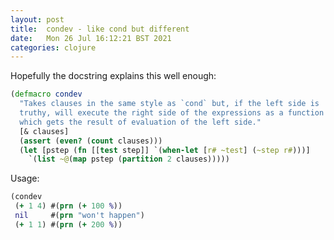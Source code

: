 ```yaml
---
layout: post
title:  condev - like cond but different
date:   Mon 26 Jul 16:12:21 BST 2021
categories: clojure
---
```

Hopefully the docstring explains this well enough:

```clojure
(defmacro condev
  "Takes clauses in the same style as `cond` but, if the left side is
  truthy, will execute the right side of the expressions as a function
  which gets the result of evaluation of the left side."
  [& clauses]
  (assert (even? (count clauses)))
  (let [pstep (fn [[test step]] `(when-let [r# ~test] (~step r#)))]
    `(list ~@(map pstep (partition 2 clauses)))))
```

Usage:

```clojure
(condev
 (+ 1 4) #(prn (+ 100 %))
 nil     #(prn "won't happen")
 (+ 1 1) #(prn (+ 200 %))
```
